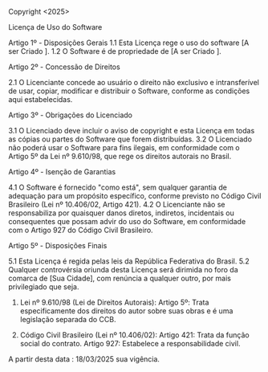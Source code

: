 Copyright <2025> 


Licença de Uso do Software

Artigo 1º - Disposições Gerais
1.1 Esta Licença rege o uso do software [A ser Criado ]. 
1.2 O Software é de propriedade de [A ser Criado ]. 

Artigo 2º - Concessão de Direitos

2.1 O Licenciante concede ao usuário o direito não exclusivo e intransferível de usar, copiar, modificar e distribuir o Software, conforme as condições aqui estabelecidas.

Artigo 3º - Obrigações do Licenciado

3.1 O Licenciado deve incluir o aviso de copyright e esta Licença em todas as cópias ou partes do Software que forem distribuídas.
3.2 O Licenciado não poderá usar o Software para fins ilegais, em conformidade com o Artigo 5º da Lei nº 9.610/98, que rege os direitos autorais no Brasil.


Artigo 4º - Isenção de Garantias

4.1 O Software é fornecido "como está", sem qualquer garantia de adequação para um propósito específico, conforme previsto no Código Civil Brasileiro (Lei nº 10.406/02, Artigo 421).
4.2 O Licenciante não se responsabiliza por quaisquer danos diretos, indiretos, incidentais ou consequentes que possam advir do uso do Software, em conformidade com o Artigo 927 do Código Civil Brasileiro.

Artigo 5º - Disposições Finais

5.1 Esta Licença é regida pelas leis da República Federativa do Brasil.
5.2 Qualquer controvérsia oriunda desta Licença será dirimida no foro da comarca de [Sua Cidade], com renúncia a qualquer outro, por mais privilegiado que seja.


1. Lei nº 9.610/98 (Lei de Direitos Autorais):
   Artigo 5º: Trata especificamente dos direitos do autor sobre suas obras e é uma legislação separada do CCB.

2. Código Civil Brasileiro (Lei nº 10.406/02):
   Artigo 421: Trata da função social do contrato.
   Artigo 927: Estabelece a responsabilidade civil.

A partir desta data : 18/03/2025 sua vigência.

